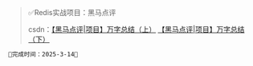 > ✅Redis实战项目：黑马点评
> 
> csdn：[【黑马点评|项目】万字总结（上）](https://blog.csdn.net/shenqibaobao/article/details/146276147)  [【黑马点评|项目】万字总结（下）](https://blog.csdn.net/shenqibaobao/article/details/146283158) 
```txt
🚀完成时间：2025-3-14🚀
```

